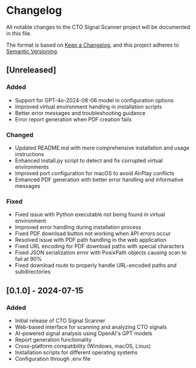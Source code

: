 # Changelog

All notable changes to the CTO Signal Scanner project will be documented in this file.

The format is based on [Keep a Changelog](https://keepachangelog.com/en/1.0.0/),
and this project adheres to [Semantic Versioning](https://semver.org/spec/v2.0.0.html).

## [Unreleased]

### Added
- Support for GPT-4o-2024-08-06 model in configuration options
- Improved virtual environment handling in installation scripts
- Better error messages and troubleshooting guidance
- Error report generation when PDF creation fails

### Changed
- Updated README.md with more comprehensive installation and usage instructions
- Enhanced install.py script to detect and fix corrupted virtual environments
- Improved port configuration for macOS to avoid AirPlay conflicts
- Enhanced PDF generation with better error handling and informative messages

### Fixed
- Fixed issue with Python executable not being found in virtual environment
- Improved error handling during installation process
- Fixed PDF download button not working when API errors occur
- Resolved issue with PDF path handling in the web application
- Fixed URL encoding for PDF download paths with special characters
- Fixed JSON serialization error with PosixPath objects causing scan to fail at 90%
- Fixed download route to properly handle URL-encoded paths and subdirectories

## [0.1.0] - 2024-07-15

### Added
- Initial release of CTO Signal Scanner
- Web-based interface for scanning and analyzing CTO signals
- AI-powered signal analysis using OpenAI's GPT models
- Report generation functionality
- Cross-platform compatibility (Windows, macOS, Linux)
- Installation scripts for different operating systems
- Configuration through .env file 